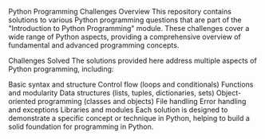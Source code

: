 Python Programming Challenges
Overview
This repository contains solutions to various Python programming questions that are part of the "Introduction to Python Programming" module. These challenges cover a wide range of Python aspects, providing a comprehensive overview of fundamental and advanced programming concepts.

Challenges Solved
The solutions provided here address multiple aspects of Python programming, including:

Basic syntax and structure
Control flow (loops and conditionals)
Functions and modularity
Data structures (lists, tuples, dictionaries, sets)
Object-oriented programming (classes and objects)
File handling
Error handling and exceptions
Libraries and modules
Each solution is designed to demonstrate a specific concept or technique in Python, helping to build a solid foundation for programming in Python.
